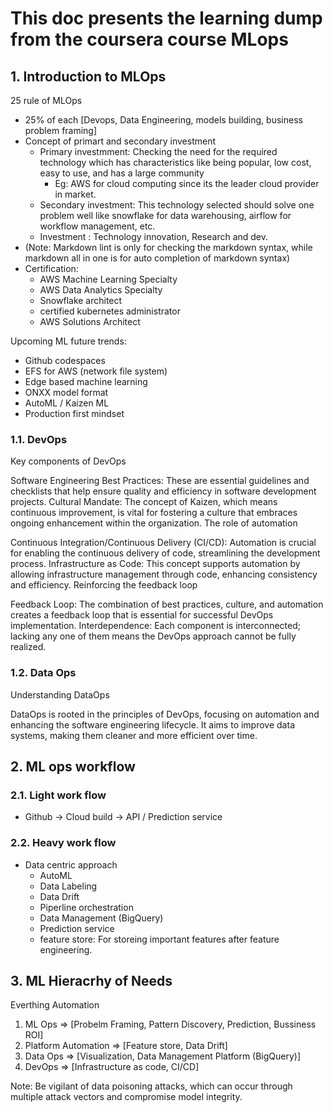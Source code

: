 # This doc presents the learning dump from the coursera course MLops

## 1. Introduction to MLOps

25 rule of MLOps

- 25% of each [Devops, Data Engineering, models building, business problem framing]
- Concept of primart and secondary investment
  - Primary investmment: Checking the need for the required technology which has characteristics like being popular, low cost, easy to use, and has a large community
    - Eg: AWS for cloud computing since its the leader cloud provider in market.
  - Secondary investment: This technology selected should solve one problem well like snowflake for data warehousing, airflow for workflow management, etc.
  - Investment : Technology innovation, Research and dev.
- (Note: Markdown lint is only for checking the markdown syntax, while markdown all in one is for auto completion of markdown syntax)
- Certification:
  - AWS Machine Learning Specialty
  - AWS Data Analytics Specialty
  - Snowflake architect
  - certified kubernetes administrator
  - AWS Solutions Architect

Upcoming ML future trends:

- Github codespaces
- EFS for AWS (network file system)
- Edge based machine learning
- ONXX model format
- AutoML / Kaizen ML
- Production first mindset

### 1.1. DevOps

Key components of DevOps

Software Engineering Best Practices: These are essential guidelines and checklists that help ensure quality and efficiency in software development projects.
Cultural Mandate: The concept of Kaizen, which means continuous improvement, is vital for fostering a culture that embraces ongoing enhancement within the organization.
The role of automation

Continuous Integration/Continuous Delivery (CI/CD): Automation is crucial for enabling the continuous delivery of code, streamlining the development process.
Infrastructure as Code: This concept supports automation by allowing infrastructure management through code, enhancing consistency and efficiency.
Reinforcing the feedback loop

Feedback Loop: The combination of best practices, culture, and automation creates a feedback loop that is essential for successful DevOps implementation.
Interdependence: Each component is interconnected; lacking any one of them means the DevOps approach cannot be fully realized.

### 1.2. Data Ops

Understanding DataOps

DataOps is rooted in the principles of DevOps, focusing on automation and enhancing the software engineering lifecycle.
It aims to improve data systems, making them cleaner and more efficient over time.

## 2. ML ops workflow

### 2.1. Light work flow

- Github -> Cloud build -> API / Prediction service

### 2.2. Heavy work flow

- Data centric approach
  - AutoML
  - Data Labeling
  - Data Drift
  - Piperline orchestration
  - Data Management (BigQuery)
  - Prediction service
  - feature store: For storeing important features after feature engineering.

## 3. ML Hieracrhy of Needs

Everthing Automation

1) ML Ops => [Probelm Framing, Pattern Discovery, Prediction, Bussiness ROI]
2) Platform Automation => [Feature store, Data Drift]
3) Data Ops => [Visualization, Data Management Platform (BigQuery)]
4) DevOps => [Infrastructure as code, CI/CD]

Note: Be vigilant of data poisoning attacks, which can occur through multiple attack vectors and compromise model integrity.
